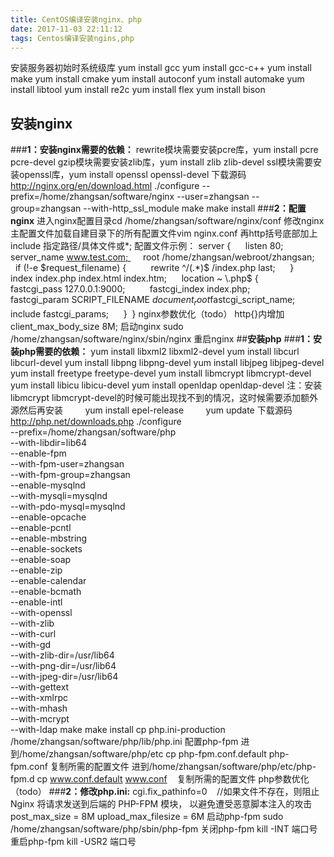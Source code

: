 ```yaml
---
title: CentOS编译安装nginx、php
date: 2017-11-03 22:11:12
tags: Centos编译安装ngins,php
---
```


安装服务器初始时系统级库
yum install gcc
yum install gcc-c++
yum install make
yum install cmake
yum install autoconf
yum install automake
yum install libtool
yum install re2c
yum install flex
yum install bison
## **安装nginx**
###**1：安装nginx需要的依赖：**
rewrite模块需要安装pcre库，yum install pcre pcre-devel
gzip模块需要安装zlib库，yum install zlib zlib-devel
ssl模块需要安装openssl库，yum install openssl openssl-devel
下载源码
http://nginx.org/en/download.html
./configure --prefix=/home/zhangsan/software/nginx --user=zhangsan --group=zhangsan --with-http_ssl_module
make
make install
###**2：配置nginx**
进入nginx配置目录cd /home/zhangsan/software/nginx/conf
修改nginx主配置文件加载自建目录下的所有配置文件vim nginx.conf
再http括号底部加上include 指定路径/具体文件或*;
配置文件示例：
server { 
    listen 80; 
    server_name www.test.com; 
    root /home/zhangsan/webroot/zhangsan; 
    if (!-e $request_filename) { 
        rewrite ^/(.*)$ /index.php last; 
    } 
    index index.php index.html index.htm; 
    location ~ \.php$ { 
        fastcgi_pass 127.0.0.1:9000; 
        fastcgi_index index.php; 
        fastcgi_param SCRIPT_FILENAME $document_root$fastcgi_script_name; 
        include fastcgi_params; 
    } 
}
nginx参数优化（todo）
http{}内增加 client_max_body_size 8M;
启动nginx
sudo /home/zhangsan/software/nginx/sbin/nginx
重启nginx
##**安装php**
###**1：安装php需要的依赖：**
yum install libxml2 libxml2-devel
yum install libcurl libcurl-devel
yum install libpng libpng-devel
yum install libjpeg libjpeg-devel
yum install freetype freetype-devel
yum install libmcrypt libmcrypt-devel
yum install libicu libicu-devel
yum install openldap openldap-devel
注：安装libmcrypt libmcrypt-devel的时候可能出现找不到的情况，这时候需要添加额外源然后再安装
        yum install epel-release
        yum update
下载源码
http://php.net/downloads.php
./configure \
--prefix=/home/zhangsan/software/php \
--with-libdir=lib64 \
--enable-fpm \
--with-fpm-user=zhangsan \
--with-fpm-group=zhangsan \
--enable-mysqlnd \
--with-mysqli=mysqlnd \
--with-pdo-mysql=mysqlnd \
--enable-opcache \
--enable-pcntl \
--enable-mbstring \
--enable-sockets \
--enable-soap \
--enable-zip \
--enable-calendar \
--enable-bcmath \
--enable-intl \
--with-openssl \
--with-zlib \
--with-curl \
--with-gd \
--with-zlib-dir=/usr/lib64 \
--with-png-dir=/usr/lib64 \
--with-jpeg-dir=/usr/lib64 \
--with-gettext \
--with-xmlrpc \
--with-mhash \
--with-mcrypt \
--with-ldap
make
make install
cp php.ini-production /home/zhangsan/software/php/lib/php.ini
配置php-fpm
进到/home/zhangsan/software/php/etc
cp php-fpm.conf.default php-fpm.conf 复制所需的配置文件
进到/home/zhangsan/software/php/etc/php-fpm.d
cp www.conf.default www.conf    复制所需的配置文件
php参数优化（todo）
###**2：修改php.ini:**
cgi.fix_pathinfo=0    //如果文件不存在，则阻止 Nginx 将请求发送到后端的 PHP-FPM 模块， 以避免遭受恶意脚本注入的攻击
post_max_size = 8M
upload_max_filesize = 6M
启动php-fpm
sudo /home/zhangsan/software/php/sbin/php-fpm
关闭php-fpm
kill -INT 端口号
重启php-fpm
kill -USR2 端口号
